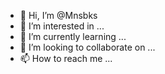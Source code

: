 - 👋 Hi, I’m @Mnsbks
- 👀 I’m interested in ...
- 🌱 I’m currently learning ...
- 💞️ I’m looking to collaborate on ...
- 📫 How to reach me ...

<!---
Mnsbks/Mnsbks is a ✨ special ✨ repository because its `README.md` (this file) appears on your GitHub profile.
You can click the Preview link to take a look at your changes.
--->
